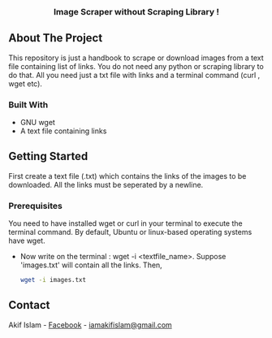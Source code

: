 <div id="top"></div>

<br />
<div align="center">

  <h3 align="center">Image Scraper without Scraping Library !</h3>

</div>


<!-- ABOUT THE PROJECT -->

## About The Project

This repository is just a handbook to scrape or download images from a text file containing list of links. You do not need any python or scraping library to do that. All you need just a txt file with links and a terminal command (curl , wget etc).


### Built With

* GNU wget
* A text file containing links

<!-- GETTING STARTED -->
## Getting Started

First create a text file (.txt) which contains the links of the images to be downloaded. All the links must be seperated by a newline.

### Prerequisites

You need to have installed wget or curl in your terminal to execute the terminal command. By default, Ubuntu or linux-based operating systems have wget.

* Now write on the terminal : wget -i <textfile_name>. Suppose 'images.txt' will contain all the links. Then,
  ```sh
  wget -i images.txt
  ```


## Contact

Akif Islam - [Facebook](https://facebook.com/AkifIslamOfficial) - iamakifislam@gmail.com



